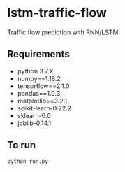 # lstm-traffic-flow

Traffic flow prediction with RNN/LSTM  

## Requirements

* python 3.7.X
* numpy==1.18.2
* tensorflow==2.1.0
* pandas==1.0.3
* matplotlib==3.2.1
* scikit-learn-0.22.2 
* sklearn-0.0
* joblib-0.14.1


## To run

`python run.py`
